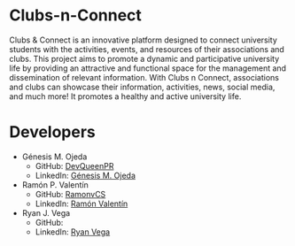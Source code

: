 # Clubs-n-Connect
Clubs & Connect is an innovative platform designed to connect university students with the activities, events, and resources of their associations and clubs. This project aims to promote a dynamic and participative university life by providing an attractive and functional space for the management and dissemination of relevant information. With Clubs n Connect, associations and clubs can showcase their information, activities, news, social media, and much more! It promotes a healthy and active university life.

# Developers
- Génesis M. Ojeda
  - GitHub: [DevQueenPR](https://github.com/DevQueenPR)
  - LinkedIn: [Génesis M. Ojeda](https://www.linkedin.com/in/g%C3%A9nesis-ojeda-451576302?utm_source=share&utm_campaign=share_via&utm_content=profile&utm_medium=android_app)
- Ramón P. Valentín
  - GitHub: [RamonvCS](https://github.com/RamonvCS)
  - LinkedIn: [Ramón Valentín](in/ramonvalentinrivera)
- Ryan J. Vega
  - GitHub: []()
  - LinkedIn: [Ryan Vega]()

